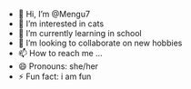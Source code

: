 - 👋 Hi, I’m @Mengu7
- 👀 I’m interested in cats
- 🌱 I’m currently learning in school
- 💞️ I’m looking to collaborate on new hobbies
- 📫 How to reach me ...
- 😄 Pronouns: she/her
- ⚡ Fun fact: i am fun

<!---
Mengu7/Mengu7 is a ✨ special ✨ repository because its `README.md` (this file) appears on your GitHub profile.
You can click the Preview link to take a look at your changes.
--->
